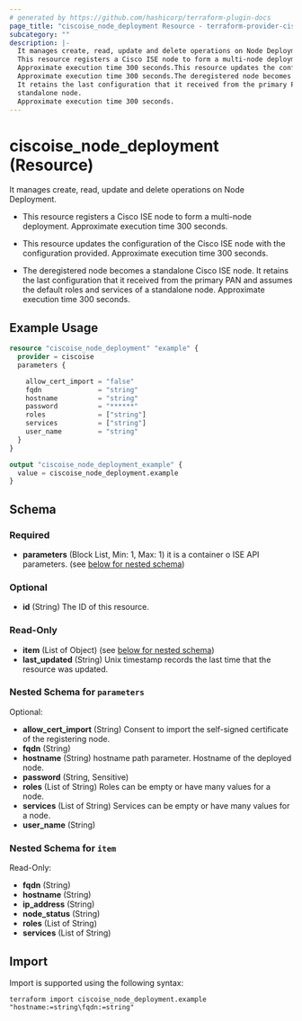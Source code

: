 ```yaml
---
# generated by https://github.com/hashicorp/terraform-plugin-docs
page_title: "ciscoise_node_deployment Resource - terraform-provider-ciscoise"
subcategory: ""
description: |-
  It manages create, read, update and delete operations on Node Deployment.
  This resource registers a Cisco ISE node to form a multi-node deployment.
  Approximate execution time 300 seconds.This resource updates the configuration of the Cisco ISE node with the configuration provided.
  Approximate execution time 300 seconds.The deregistered node becomes a standalone Cisco ISE node.
  It retains the last configuration that it received from the primary PAN and assumes the default roles and services of a
  standalone node.
  Approximate execution time 300 seconds.
---
```


# ciscoise_node_deployment (Resource)

It manages create, read, update and delete operations on Node Deployment.

- This resource registers a Cisco ISE node to form a multi-node deployment.
 Approximate execution time 300 seconds.

- This resource updates the configuration of the Cisco ISE node with the configuration provided.
 Approximate execution time 300 seconds.

- The deregistered node becomes a standalone Cisco ISE node.
 It retains the last configuration that it received from the primary PAN and assumes the default roles and services of a
standalone node.
 Approximate execution time 300 seconds.

## Example Usage

```terraform
resource "ciscoise_node_deployment" "example" {
  provider = ciscoise
  parameters {

    allow_cert_import = "false"
    fqdn              = "string"
    hostname          = "string"
    password          = "******"
    roles             = ["string"]
    services          = ["string"]
    user_name         = "string"
  }
}

output "ciscoise_node_deployment_example" {
  value = ciscoise_node_deployment.example
}
```

<!-- schema generated by tfplugindocs -->
## Schema

### Required

- **parameters** (Block List, Min: 1, Max: 1) it is a container o ISE API parameters. (see [below for nested schema](#nestedblock--parameters))

### Optional

- **id** (String) The ID of this resource.

### Read-Only

- **item** (List of Object) (see [below for nested schema](#nestedatt--item))
- **last_updated** (String) Unix timestamp records the last time that the resource was updated.

<a id="nestedblock--parameters"></a>
### Nested Schema for `parameters`

Optional:

- **allow_cert_import** (String) Consent to import the self-signed certificate of the registering node.
- **fqdn** (String)
- **hostname** (String) hostname path parameter. Hostname of the deployed node.
- **password** (String, Sensitive)
- **roles** (List of String) Roles can be empty or have many values for a node.
- **services** (List of String) Services can be empty or have many values for a node.
- **user_name** (String)


<a id="nestedatt--item"></a>
### Nested Schema for `item`

Read-Only:

- **fqdn** (String)
- **hostname** (String)
- **ip_address** (String)
- **node_status** (String)
- **roles** (List of String)
- **services** (List of String)

## Import

Import is supported using the following syntax:

```shell
terraform import ciscoise_node_deployment.example "hostname:=string\fqdn:=string"
```
